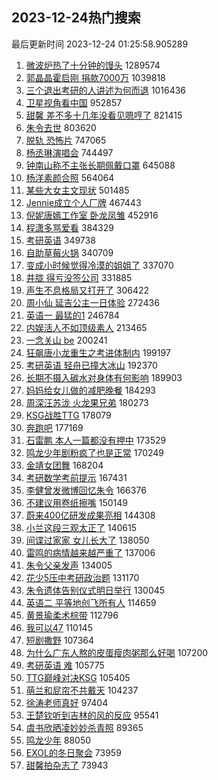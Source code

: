 ## 2023-12-24热门搜索 
最后更新时间 2023-12-24 01:25:58.905289 
1. [微波炉热了十分钟的馒头](https://s.weibo.com/weibo?q=%E5%BE%AE%E6%B3%A2%E7%82%89%E7%83%AD%E4%BA%86%E5%8D%81%E5%88%86%E9%92%9F%E7%9A%84%E9%A6%92%E5%A4%B4&t=31&band_rank=1&Refer=top) 1289574
1. [郭晶晶霍启刚 捐款7000万](https://s.weibo.com/weibo?q=%E9%83%AD%E6%99%B6%E6%99%B6%E9%9C%8D%E5%90%AF%E5%88%9A%20%E6%8D%90%E6%AC%BE7000%E4%B8%87&t=31&band_rank=2&Refer=top) 1039818
1. [三个退出考研的人讲述为何而退](https://s.weibo.com/weibo?q=%23%E4%B8%89%E4%B8%AA%E9%80%80%E5%87%BA%E8%80%83%E7%A0%94%E7%9A%84%E4%BA%BA%E8%AE%B2%E8%BF%B0%E4%B8%BA%E4%BD%95%E8%80%8C%E9%80%80%23&t=31&band_rank=4&Refer=top) 1016436
1. [卫星视角看中国](https://s.weibo.com/weibo?q=%23%E5%8D%AB%E6%98%9F%E8%A7%86%E8%A7%92%E7%9C%8B%E4%B8%AD%E5%9B%BD%23&t=31&band_rank=3&Refer=top) 952857
1. [甜馨 差不多十几年没看见嗯哼了](https://s.weibo.com/weibo?q=%E7%94%9C%E9%A6%A8%20%E5%B7%AE%E4%B8%8D%E5%A4%9A%E5%8D%81%E5%87%A0%E5%B9%B4%E6%B2%A1%E7%9C%8B%E8%A7%81%E5%97%AF%E5%93%BC%E4%BA%86&t=31&band_rank=5&Refer=top) 821415
1. [朱令去世](https://s.weibo.com/weibo?q=%23%E6%9C%B1%E4%BB%A4%E5%8E%BB%E4%B8%96%23&t=31&band_rank=6&Refer=top) 803620
1. [脱轨 恐怖片](https://s.weibo.com/weibo?q=%E8%84%B1%E8%BD%A8%20%E6%81%90%E6%80%96%E7%89%87&t=31&band_rank=8&Refer=top) 747065
1. [杨丞琳演唱会](https://s.weibo.com/weibo?q=%E6%9D%A8%E4%B8%9E%E7%90%B3%E6%BC%94%E5%94%B1%E4%BC%9A&t=31&band_rank=7&Refer=top) 744497
1. [钟南山称不主张长期佩戴口罩](https://s.weibo.com/weibo?q=%23%E9%92%9F%E5%8D%97%E5%B1%B1%E7%A7%B0%E4%B8%8D%E4%B8%BB%E5%BC%A0%E9%95%BF%E6%9C%9F%E4%BD%A9%E6%88%B4%E5%8F%A3%E7%BD%A9%23&t=31&band_rank=9&Refer=top) 645088
1. [杨洋素颜合照](https://s.weibo.com/weibo?q=%23%E6%9D%A8%E6%B4%8B%E7%B4%A0%E9%A2%9C%E5%90%88%E7%85%A7%23&t=31&band_rank=16&Refer=top) 564064
1. [某些大女主文现状](https://s.weibo.com/weibo?q=%E6%9F%90%E4%BA%9B%E5%A4%A7%E5%A5%B3%E4%B8%BB%E6%96%87%E7%8E%B0%E7%8A%B6&t=31&band_rank=20&Refer=top) 501485
1. [Jennie成立个人厂牌](https://s.weibo.com/weibo?q=%23Jennie%E6%88%90%E7%AB%8B%E4%B8%AA%E4%BA%BA%E5%8E%82%E7%89%8C%23&t=31&band_rank=10&Refer=top) 467443
1. [倪妮唐嫣工作室 卧龙凤雏](https://s.weibo.com/weibo?q=%E5%80%AA%E5%A6%AE%E5%94%90%E5%AB%A3%E5%B7%A5%E4%BD%9C%E5%AE%A4%20%E5%8D%A7%E9%BE%99%E5%87%A4%E9%9B%8F&t=31&band_rank=11&Refer=top) 452916
1. [程潇多骂爱看](https://s.weibo.com/weibo?q=%23%E7%A8%8B%E6%BD%87%E5%A4%9A%E9%AA%82%E7%88%B1%E7%9C%8B%23&t=31&band_rank=15&Refer=top) 384329
1. [考研英语](https://s.weibo.com/weibo?q=%E8%80%83%E7%A0%94%E8%8B%B1%E8%AF%AD&t=31&band_rank=12&Refer=top) 349738
1. [自助草莓火锅](https://s.weibo.com/weibo?q=%E8%87%AA%E5%8A%A9%E8%8D%89%E8%8E%93%E7%81%AB%E9%94%85&t=31&band_rank=13&Refer=top) 340709
1. [变成小时候觉得冷漠的姐姐了](https://s.weibo.com/weibo?q=%E5%8F%98%E6%88%90%E5%B0%8F%E6%97%B6%E5%80%99%E8%A7%89%E5%BE%97%E5%86%B7%E6%BC%A0%E7%9A%84%E5%A7%90%E5%A7%90%E4%BA%86&t=31&band_rank=21&Refer=top) 337070
1. [井胧 得亏没签公司](https://s.weibo.com/weibo?q=%E4%BA%95%E8%83%A7%20%E5%BE%97%E4%BA%8F%E6%B2%A1%E7%AD%BE%E5%85%AC%E5%8F%B8&t=31&band_rank=18&Refer=top) 331885
1. [声生不息格局又打开了](https://s.weibo.com/weibo?q=%E5%A3%B0%E7%94%9F%E4%B8%8D%E6%81%AF%E6%A0%BC%E5%B1%80%E5%8F%88%E6%89%93%E5%BC%80%E4%BA%86&t=31&band_rank=14&Refer=top) 306422
1. [周小仙 延吉公主一日体验](https://s.weibo.com/weibo?q=%E5%91%A8%E5%B0%8F%E4%BB%99%20%E5%BB%B6%E5%90%89%E5%85%AC%E4%B8%BB%E4%B8%80%E6%97%A5%E4%BD%93%E9%AA%8C&t=31&band_rank=15&Refer=top) 272436
1. [英语一 最猛的1](https://s.weibo.com/weibo?q=%E8%8B%B1%E8%AF%AD%E4%B8%80%20%E6%9C%80%E7%8C%9B%E7%9A%841&t=31&band_rank=17&Refer=top) 246784
1. [内娱活人不如顶级素人](https://s.weibo.com/weibo?q=%E5%86%85%E5%A8%B1%E6%B4%BB%E4%BA%BA%E4%B8%8D%E5%A6%82%E9%A1%B6%E7%BA%A7%E7%B4%A0%E4%BA%BA&t=31&band_rank=19&Refer=top) 213465
1. [一念关山 be](https://s.weibo.com/weibo?q=%E4%B8%80%E5%BF%B5%E5%85%B3%E5%B1%B1%20be&t=31&band_rank=22&Refer=top) 200241
1. [狂飙唐小龙重生之考进体制内](https://s.weibo.com/weibo?q=%E7%8B%82%E9%A3%99%E5%94%90%E5%B0%8F%E9%BE%99%E9%87%8D%E7%94%9F%E4%B9%8B%E8%80%83%E8%BF%9B%E4%BD%93%E5%88%B6%E5%86%85&t=31&band_rank=23&Refer=top) 199197
1. [考研英语 轻舟已撞大冰山](https://s.weibo.com/weibo?q=%E8%80%83%E7%A0%94%E8%8B%B1%E8%AF%AD%20%E8%BD%BB%E8%88%9F%E5%B7%B2%E6%92%9E%E5%A4%A7%E5%86%B0%E5%B1%B1&t=31&band_rank=24&Refer=top) 192370
1. [长期不摄入碳水对身体有何影响](https://s.weibo.com/weibo?q=%23%E9%95%BF%E6%9C%9F%E4%B8%8D%E6%91%84%E5%85%A5%E7%A2%B3%E6%B0%B4%E5%AF%B9%E8%BA%AB%E4%BD%93%E6%9C%89%E4%BD%95%E5%BD%B1%E5%93%8D%23&t=31&band_rank=25&Refer=top) 189903
1. [妈妈给女儿做的减肥晚餐](https://s.weibo.com/weibo?q=%E5%A6%88%E5%A6%88%E7%BB%99%E5%A5%B3%E5%84%BF%E5%81%9A%E7%9A%84%E5%87%8F%E8%82%A5%E6%99%9A%E9%A4%90&t=31&band_rank=26&Refer=top) 184293
1. [周深汪苏泷 火龙果兄弟](https://s.weibo.com/weibo?q=%E5%91%A8%E6%B7%B1%E6%B1%AA%E8%8B%8F%E6%B3%B7%20%E7%81%AB%E9%BE%99%E6%9E%9C%E5%85%84%E5%BC%9F&t=31&band_rank=27&Refer=top) 180273
1. [KSG战胜TTG](https://s.weibo.com/weibo?q=%23KSG%E6%88%98%E8%83%9CTTG%23&t=31&band_rank=28&Refer=top) 178079
1. [奔跑吧](https://s.weibo.com/weibo?q=%E5%A5%94%E8%B7%91%E5%90%A7&t=31&band_rank=29&Refer=top) 177169
1. [石雷鹏 本人一篇都没有押中](https://s.weibo.com/weibo?q=%E7%9F%B3%E9%9B%B7%E9%B9%8F%20%E6%9C%AC%E4%BA%BA%E4%B8%80%E7%AF%87%E9%83%BD%E6%B2%A1%E6%9C%89%E6%8A%BC%E4%B8%AD&t=31&band_rank=30&Refer=top) 173529
1. [鸣龙少年剧粉疯了也是正常](https://s.weibo.com/weibo?q=%E9%B8%A3%E9%BE%99%E5%B0%91%E5%B9%B4%E5%89%A7%E7%B2%89%E7%96%AF%E4%BA%86%E4%B9%9F%E6%98%AF%E6%AD%A3%E5%B8%B8&t=31&band_rank=31&Refer=top) 170249
1. [金靖女团舞](https://s.weibo.com/weibo?q=%E9%87%91%E9%9D%96%E5%A5%B3%E5%9B%A2%E8%88%9E&t=31&band_rank=32&Refer=top) 168204
1. [考研数学考前提示](https://s.weibo.com/weibo?q=%E8%80%83%E7%A0%94%E6%95%B0%E5%AD%A6%E8%80%83%E5%89%8D%E6%8F%90%E7%A4%BA&t=31&band_rank=33&Refer=top) 167431
1. [李健曾发微博回忆朱令](https://s.weibo.com/weibo?q=%23%E6%9D%8E%E5%81%A5%E6%9B%BE%E5%8F%91%E5%BE%AE%E5%8D%9A%E5%9B%9E%E5%BF%86%E6%9C%B1%E4%BB%A4%23&t=31&band_rank=34&Refer=top) 166376
1. [不建议用卷纸擦嘴](https://s.weibo.com/weibo?q=%23%E4%B8%8D%E5%BB%BA%E8%AE%AE%E7%94%A8%E5%8D%B7%E7%BA%B8%E6%93%A6%E5%98%B4%23&t=31&band_rank=35&Refer=top) 150149
1. [蔚来400亿研发成果亮相](https://s.weibo.com/weibo?q=%23%E8%94%9A%E6%9D%A5400%E4%BA%BF%E7%A0%94%E5%8F%91%E6%88%90%E6%9E%9C%E4%BA%AE%E7%9B%B8%23&t=31&band_rank=36&Refer=top) 144308
1. [小兰这段三观太正了](https://s.weibo.com/weibo?q=%E5%B0%8F%E5%85%B0%E8%BF%99%E6%AE%B5%E4%B8%89%E8%A7%82%E5%A4%AA%E6%AD%A3%E4%BA%86&t=31&band_rank=37&Refer=top) 140615
1. [间谍过家家 女儿长大了](https://s.weibo.com/weibo?q=%E9%97%B4%E8%B0%8D%E8%BF%87%E5%AE%B6%E5%AE%B6%20%E5%A5%B3%E5%84%BF%E9%95%BF%E5%A4%A7%E4%BA%86&t=31&band_rank=30&Refer=top) 138050
1. [雷鸣的病情越来越严重了](https://s.weibo.com/weibo?q=%E9%9B%B7%E9%B8%A3%E7%9A%84%E7%97%85%E6%83%85%E8%B6%8A%E6%9D%A5%E8%B6%8A%E4%B8%A5%E9%87%8D%E4%BA%86&t=31&band_rank=38&Refer=top) 137006
1. [朱令父亲发声](https://s.weibo.com/weibo?q=%23%E6%9C%B1%E4%BB%A4%E7%88%B6%E4%BA%B2%E5%8F%91%E5%A3%B0%23&t=31&band_rank=39&Refer=top) 134005
1. [花少5压中考研政治题](https://s.weibo.com/weibo?q=%23%E8%8A%B1%E5%B0%915%E5%8E%8B%E4%B8%AD%E8%80%83%E7%A0%94%E6%94%BF%E6%B2%BB%E9%A2%98%23&t=31&band_rank=40&Refer=top) 131170
1. [朱令遗体告别仪式明日举行](https://s.weibo.com/weibo?q=%23%E6%9C%B1%E4%BB%A4%E9%81%97%E4%BD%93%E5%91%8A%E5%88%AB%E4%BB%AA%E5%BC%8F%E6%98%8E%E6%97%A5%E4%B8%BE%E8%A1%8C%23&t=31&band_rank=41&Refer=top) 130045
1. [英语二 平等地创飞所有人](https://s.weibo.com/weibo?q=%E8%8B%B1%E8%AF%AD%E4%BA%8C%20%E5%B9%B3%E7%AD%89%E5%9C%B0%E5%88%9B%E9%A3%9E%E6%89%80%E6%9C%89%E4%BA%BA&t=31&band_rank=42&Refer=top) 114659
1. [黄景瑜柔术棕带](https://s.weibo.com/weibo?q=%23%E9%BB%84%E6%99%AF%E7%91%9C%E6%9F%94%E6%9C%AF%E6%A3%95%E5%B8%A6%23&t=31&band_rank=43&Refer=top) 112796
1. [我可以47](https://s.weibo.com/weibo?q=%E6%88%91%E5%8F%AF%E4%BB%A547&t=31&band_rank=42&Refer=top) 110145
1. [短剧撒野](https://s.weibo.com/weibo?q=%E7%9F%AD%E5%89%A7%E6%92%92%E9%87%8E&t=31&band_rank=44&Refer=top) 107364
1. [为什么广东人熬的皮蛋瘦肉粥那么好喝](https://s.weibo.com/weibo?q=%E4%B8%BA%E4%BB%80%E4%B9%88%E5%B9%BF%E4%B8%9C%E4%BA%BA%E7%86%AC%E7%9A%84%E7%9A%AE%E8%9B%8B%E7%98%A6%E8%82%89%E7%B2%A5%E9%82%A3%E4%B9%88%E5%A5%BD%E5%96%9D&t=31&band_rank=45&Refer=top) 107200
1. [考研英语 难](https://s.weibo.com/weibo?q=%E8%80%83%E7%A0%94%E8%8B%B1%E8%AF%AD%20%E9%9A%BE&t=31&band_rank=46&Refer=top) 105775
1. [TTG巅峰对决KSG](https://s.weibo.com/weibo?q=%23TTG%E5%B7%85%E5%B3%B0%E5%AF%B9%E5%86%B3KSG%23&t=31&band_rank=47&Refer=top) 105405
1. [萌兰和屁帘不共戴天](https://s.weibo.com/weibo?q=%23%E8%90%8C%E5%85%B0%E5%92%8C%E5%B1%81%E5%B8%98%E4%B8%8D%E5%85%B1%E6%88%B4%E5%A4%A9%23&t=31&band_rank=48&Refer=top) 104237
1. [徐涛老师真好](https://s.weibo.com/weibo?q=%23%E5%BE%90%E6%B6%9B%E8%80%81%E5%B8%88%E7%9C%9F%E5%A5%BD%23&t=31&band_rank=49&Refer=top) 97404
1. [王楚钦听到吉林的风的反应](https://s.weibo.com/weibo?q=%E7%8E%8B%E6%A5%9A%E9%92%A6%E5%90%AC%E5%88%B0%E5%90%89%E6%9E%97%E7%9A%84%E9%A3%8E%E7%9A%84%E5%8F%8D%E5%BA%94&t=31&band_rank=50&Refer=top) 95541
1. [虞书欣晒凌妙妙杀青照](https://s.weibo.com/weibo?q=%23%E8%99%9E%E4%B9%A6%E6%AC%A3%E6%99%92%E5%87%8C%E5%A6%99%E5%A6%99%E6%9D%80%E9%9D%92%E7%85%A7%23&t=31&band_rank=39&Refer=top) 89365
1. [鸣龙少年](https://s.weibo.com/weibo?q=%E9%B8%A3%E9%BE%99%E5%B0%91%E5%B9%B4&t=31&band_rank=48&Refer=top) 88050
1. [EXOL的冬日聚会](https://s.weibo.com/weibo?q=%23EXOL%E7%9A%84%E5%86%AC%E6%97%A5%E8%81%9A%E4%BC%9A%23&t=31&band_rank=48&Refer=top) 73959
1. [甜馨拍杂志了](https://s.weibo.com/weibo?q=%23%E7%94%9C%E9%A6%A8%E6%8B%8D%E6%9D%82%E5%BF%97%E4%BA%86%23&t=31&band_rank=49&Refer=top) 73943
